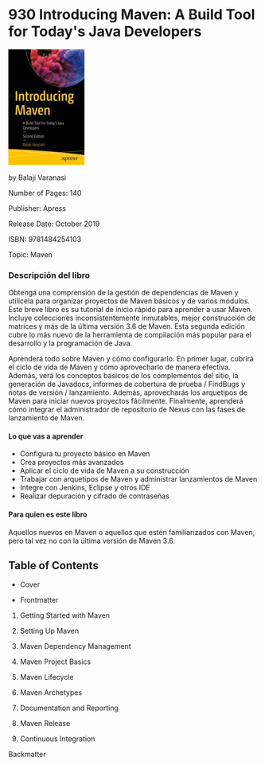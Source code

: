 # 930 Introducing Maven: A Build Tool for Today's Java Developers

![portada](930_Introducing_Maven/images/portada.jpeg)

by Balaji Varanasi

Number of Pages: 140

Publisher: Apress

Release Date: October 2019

ISBN: 9781484254103

Topic: Maven

### Descripción del libro

Obtenga una comprensión de la gestión de dependencias de Maven y utilícela para organizar proyectos de Maven básicos y de varios módulos. Este breve libro es su tutorial de inicio rápido para aprender a usar Maven. Incluye colecciones inconsistentemente inmutables, mejor construcción de matrices y más de la última versión 3.6 de Maven. Esta segunda edición cubre lo más nuevo de la herramienta de compilación más popular para el desarrollo y la programación de Java.

Aprenderá todo sobre Maven y cómo configurarlo. En primer lugar, cubrirá el ciclo de vida de Maven y cómo aprovecharlo de manera efectiva. Además, verá los conceptos básicos de los complementos del sitio, la generación de Javadocs, informes de cobertura de prueba / FindBugs y notas de versión / lanzamiento. Además, aprovecharás los arquetipos de Maven para iniciar nuevos proyectos fácilmente. Finalmente, aprenderá cómo integrar el administrador de repositorio de Nexus con las fases de lanzamiento de Maven.

#### Lo que vas a aprender

* Configura tu proyecto básico en Maven
* Crea proyectos más avanzados
* Aplicar el ciclo de vida de Maven a su construcción
* Trabajar con arquetipos de Maven y administrar lanzamientos de Maven
* Integre con Jenkins, Eclipse y otros IDE
* Realizar depuración y cifrado de contraseñas
 

#### Para quien es este libro

Aquellos nuevos en Maven o aquellos que estén familiarizados con Maven, pero tal vez no con la última versión de Maven 3.6.

## Table of Contents

* Cover

* Frontmatter

1. Getting Started with Maven

2. Setting Up Maven

3. Maven Dependency Management

4. Maven Project Basics

5. Maven Lifecycle

6. Maven Archetypes

7. Documentation and Reporting

8. Maven Release

9. Continuous Integration

Backmatter

